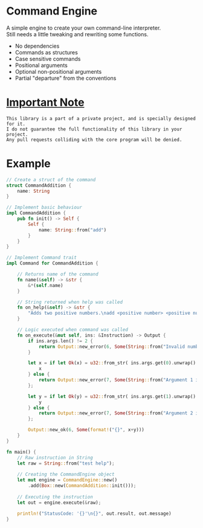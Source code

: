 # Command Engine
A simple engine to create your own command-line interpreter. <br>
Still needs a little tweaking and rewriting some functions.
- No dependencies
- Commands as structures
- Case sensitive commands
- Positional arguments
- Optional non-positional arguments
- Partial "departure" from the conventions

# [Important Note](https://github.com/DmitrijVC/command-engine/blob/master/src/lib.rs#L2)
```
This library is a part of a private project, and is specially designed for it.
I do not guarantee the full functionality of this library in your project.
Any pull requests colliding with the core program will be denied.
```

# Example
```rust
// Create a struct of the command
struct CommandAddition {
    name: String
}

// Implement basic behaviour
impl CommandAddition {
    pub fn init() -> Self {
        Self {
            name: String::from("add")
        }
    }
}

// Implement Command trait
impl Command for CommandAddition {

    // Returns name of the command
    fn name(&self) -> &str {
        &*(self.name)
    }

    // String returned when help was called
    fn on_help(&self) -> &str {
        "Adds two positive numbers.\nadd <positive number> <positive number>\n\n"
    }

    // Logic executed when command was called
    fn on_execute(&mut self, ins: &Instruction) -> Output {
        if ins.args.len() != 2 {
            return Output::new_error(6, Some(String::from("Invalid number of arguments!")))
        }

        let x = if let Ok(x) = u32::from_str( ins.args.get(0).unwrap() ) {
            x
        } else {
            return Output::new_error(7, Some(String::from("Argument 1 is not a positive number!")))
        };

        let y = if let Ok(y) = u32::from_str( ins.args.get(1).unwrap() ) {
            y
        } else {
            return Output::new_error(7, Some(String::from("Argument 2 is not a positive number!")))
        };

        Output::new_ok(6, Some(format!("{}", x+y)))
    }
}

fn main() {
    // Raw instruction in String 
    let raw = String::from("test help");
    
    // Creating the CommandEngine object
    let mut engine = CommandEngine::new()
        .add(Box::new(CommandAddition::init()));
    
    // Executing the instruction
    let out = engine.execute(&raw);
    
    println!("StatusCode: '{}'\n{}", out.result, out.message)
}
```
